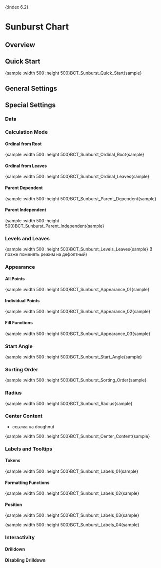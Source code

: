 {:index 6.2}
# Sunburst Chart

## Overview

## Quick Start

{sample :width 500 :height 500}BCT\_Sunburst\_Quick\_Start{sample}

## General Settings

## Special Settings

### Data

### Calculation Mode

#### Ordinal from Root

{sample :width 500 :height 500}BCT\_Sunburst\_Ordinal\_Root{sample}

#### Ordinal from Leaves

{sample :width 500 :height 500}BCT\_Sunburst\_Ordinal\_Leaves{sample}

#### Parent Dependent

{sample :width 500 :height 500}BCT\_Sunburst\_Parent\_Dependent{sample}

#### Parent Independent

{sample :width 500 :height 500}BCT\_Sunburst\_Parent\_Independent{sample}

### Levels and Leaves

{sample :width 500 :height 500}BCT\_Sunburst\_Levels\_Leaves{sample}
(!позже поменять режим на дефолтный)

### Appearance

#### All Points
{sample :width 500 :height 500}BCT\_Sunburst\_Appearance\_01{sample}

#### Individual Points
{sample :width 500 :height 500}BCT\_Sunburst\_Appearance\_02{sample}

#### Fill Functions
{sample :width 500 :height 500}BCT\_Sunburst\_Appearance\_03{sample}

### Start Angle

{sample :width 500 :height 500}BCT\_Sunburst\_Start\_Angle{sample}

### Sorting Order

{sample :width 500 :height 500}BCT\_Sunburst\_Sorting\_Order{sample}

### Radius

{sample :width 500 :height 500}BCT\_Sunburst\_Radius{sample}

### Center Content
+ ссылка на doughnut

{sample :width 500 :height 500}BCT\_Sunburst\_Center\_Content{sample}

### Labels and Tooltips

#### Tokens

{sample :width 500 :height 500}BCT\_Sunburst\_Labels\_01{sample}

#### Formatting Functions

{sample :width 500 :height 500}BCT\_Sunburst\_Labels\_02{sample}

#### Position

{sample :width 500 :height 500}BCT\_Sunburst\_Labels\_03{sample}

{sample :width 500 :height 500}BCT\_Sunburst\_Labels\_04{sample}

### Interactivity

#### Drilldown

#### Disabling Drilldown
